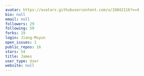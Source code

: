 ```yaml
---
avatar: https://avatars.githubusercontent.com/u/19842116?v=4
bio: null
email: null
followers: 29
following: 59
forks: 19
login: Jiang-Muyun
open_issues: 1
public_repos: 16
stars: 54
title: James
user_type: User
website: null
---
```

